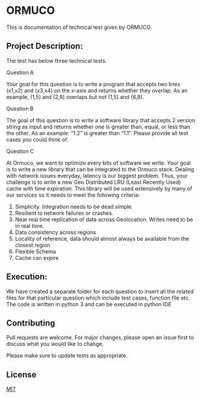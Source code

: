 # ORMUCO

This is documentation of technical test given by ORMUCO.

## Project Description: 

The test has below three technical tests.

Question A

Your goal for this question is to write a program that accepts two lines (x1,x2) and (x3,x4) on the x-axis and returns whether they overlap. As an example, (1,5) and (2,6) overlaps but not (1,5) and (6,8).

Question B

The goal of this question is to write a software library that accepts 2 version string as input and returns whether one is greater than, equal, or less than the other. As an example: “1.2” is greater than “1.1”. Please provide all test cases you could think of.

Question C

At Ormuco, we want to optimize every bits of software we write. Your goal is to write a new library that can be integrated to the Ormuco stack. Dealing with network issues everyday, latency is our biggest problem. Thus, your challenge is to write a new Geo Distributed LRU (Least Recently Used) cache with time expiration. This library will be used extensively by many of our services so it needs to meet the following criteria:
1.	Simplicity. Integration needs to be dead simple.
2.	Resilient to network failures or crashes.
3.	Near real time replication of data across Geolocation. Writes need to be in real time.
4.	Data consistency across regions
5.	Locality of reference, data should almost always be available from the closest region
6.	Flexible Schema
7.	Cache can expire 

## Execution:

We have created a separate folder for each question to insert all the related files for that particular question which include test cases, function file etc. 
The code is written in python 3 and can be executed in python IDE


## Contributing
Pull requests are welcome. For major changes, please open an issue first to discuss what you would like to change.

Please make sure to update tests as appropriate.

## License
[MIT](https://choosealicense.com/licenses/mit/)